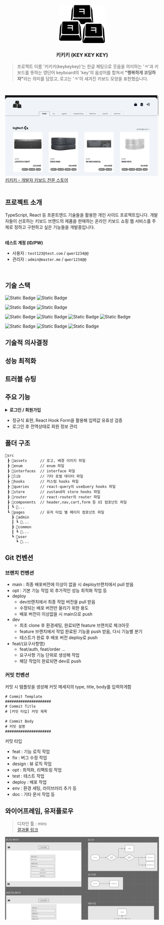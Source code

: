 <br/>
<br/>

<div align="center">
<img src="src/assets/logo-jpg.jpg" width="150px">
<h3>키키키 (KEY KEY KEY)</h3>
</div>

> 프로젝트 이름 '키키키(keykeykey)'는 한글 채팅으로 웃음을 의미하는 'ㅋ'과 키보드를 뜻하는 영단어 keyboard의 'key'의 음성어를 합쳐서 <strong>"행복하게 코딩하자"</strong>라는 의미를 담았고, 로고는 'ㅋ'이 새겨진 키보드 모양을 표현했습니다.

<br>

![Home Screen Shot](/src/assets/readme/home.webp)
[키키키 - 개발자 키보드 전문 스토어](https://keykeykey.store)
<br>
<br>

## 프로젝트 소개

TypeScript, React 등 프론트엔드 기술들을 활용한 개인 사이드 프로젝트입니다. 개발자들이 선호하는 키보드 브랜드의 제품을 판매하는 온라인 키보드 쇼핑 웹 서비스를 주제로 정하고 구현하고 싶은 기능들을 개발중입니다. <br><br>

<strong>테스트 계정 (ID/PW)</strong>

- 사용자 : `test123@test.com` / `qwer1234@@`
- 관리자 : `admin@master.me` / `qwer1234@@`

<br>

## 기술 스택

![Static Badge](https://img.shields.io/badge/TypeScript-3178C6?style=for-the-badge&logo=TypeScript&logoColor=white)
![Static Badge](https://img.shields.io/badge/React-20232A?style=for-the-badge&logo=react&logoColor=61DAFB)

![Static Badge](https://img.shields.io/badge/reactquery-FF4154?style=for-the-badge&logo=reactquery&logoColor=white)
![Static Badge](https://img.shields.io/badge/zustand-1E4CC9?style=for-the-badge&logo=react&logoColor=white)
<br>

![Static Badge](https://img.shields.io/badge/tailwindcss-06B6D4?style=for-the-badge&logo=tailwindcss&logoColor=white)
![Static Badge](https://img.shields.io/badge/shadcnui-000000?style=for-the-badge&logo=shadcnui&logoColor=white)
![Static Badge](https://img.shields.io/badge/reacthookform-EC5990?style=for-the-badge&logo=reacthookform&logoColor=white)
![Static Badge](https://img.shields.io/badge/zod-3E67B1?style=for-the-badge&logo=zod&logoColor=white)
<br>

![Static Badge](https://img.shields.io/badge/vite-646CFF?style=for-the-badge&logo=vite&logoColor=white)
![Static Badge](https://img.shields.io/badge/firebase-DD2C00?style=for-the-badge&logo=firebase&logoColor=white)
![Static Badge](https://img.shields.io/badge/vercel-000000?style=for-the-badge&logo=vercel&logoColor=white)
<br>

## 기술적 의사결정

## 성능 최적화

## 트러블 슈팅

## 주요 기능

<details> <summary style="font-weight:bold">로그인 / 회원가입</summary><br/><p>로그인</p><img src="https://raw.githubusercontent.com/k-impossible/my-assets/main/keykeykey/login.gif?token=GHSAT0AAAAAACQK7BWK7SGOXEQ55YNSDUVGZWFEA5A" width="600px"/><br/> <br/> <p>회원가입</p></details>

- 정규식 표현, React Hook Form을 활용해 입력값 유효성 검증
- 로그인 후 전역상태로 회원 정보 관리

## 폴더 구조

```text
📂src
 ┣ 📂assets      // 로고, 배경 이미지 파일
 ┣ 📂enum        // enum 파일
 ┣ 📂interfaces  // interface 파일
 ┣ 📂lib         // 기타 로컬 데이터 파일
 ┣ 📂hooks       // 커스텀 hooks 파일
 ┣ 📂queries     // react-query의 useQuery hooks 파일
 ┣ 📂store       // zustand의 store hooks 파일
 ┣ 📂router      // react-router의 router 파일
 ┣ 📂components  // header,nav,cart,form 등 UI 컴포넌트 파일
 ┃ ┗ 📂...
 ┗ 📂pages       // 유저 타입 별 페이지 컴포넌트 파일
   ┣ 📂admin
   ┃ ┗ 📂...
   ┣ 📂common
   ┃ ┗ 📂...
   ┗ 📂user
     ┗ 📂...
```

## Git 컨벤션

### 브랜치 컨벤션

- main : 최종 배포버전에 이상이 없을 시 deploy브랜치에서 pull 받음
- opt : 기본 기능 작업 외 추가적인 성능 최적화 작업 등
- deploy
  - dev브랜치에서 최종 작업 버전을 pull 받음
  - 수정되는 배포 버전만 올리기 위한 용도
  - 배포 버전이 이상없을 시 main으로 push
- dev
  - 최초 clone 후 환경세팅, 완료되면 feature 브랜치로 체크아웃
  - feature 브랜치에서 작업 완료된 기능을 push 받음, 다시 기능별 분기
  - 테스트가 완료 후 배포 버전 deploy로 push
- feat/{요구사항명}
  - feat/auth, feat/order …
  - 요구사항 기능 단위로 생성해 작업
  - 해당 작업이 완료되면 dev로 push

### 커밋 컨벤션

커밋 시 템플릿을 생성해 커밋 메세지의 type, title, body를 입력하게함

```text
# Commit Template
#####################
# Commit Title
# [커밋 타입] 커밋 제목

# Commit Body
# 커밋 설명
#####################
```

커밋 타입

- feat : 기능 로직 작업
- fix : 버그 수정 작업
- design : 뷰 로직 작업
- opt : 최적화, 리팩토링 작업
- test : 테스트 작업
- deploy : 배포 작업
- env : 환경 세팅, 라이브러리 추가 등
- doc : 기타 문서 작업 등

## 와이어프레임, 유저플로우

> 디자인 툴 : miro <br> [결과물 링크](https://miro.com/app/board/uXjVK6Caq5o=/?share_link_id=586957999401)

![Home Screen Shot](/src/assets/readme/wireframe.png)
